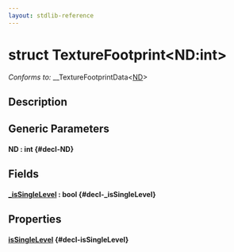 ```yaml
---
layout: stdlib-reference
---
```


# struct TextureFootprint\<ND:int\>

*Conforms to:* \_\_TextureFootprintData\<[ND](/stdlib-reference/types/texturefootprint-07/index#decl-ND)\>

## Description



## Generic Parameters

#### ND  : int {#decl-ND}

## Fields

#### [\_isSingleLevel](/stdlib-reference/types/texturefootprint-07/0issinglelevel-039) : bool {#decl-_isSingleLevel}

## Properties

#### [isSingleLevel](/stdlib-reference/types/texturefootprint-07/issinglelevel-28) {#decl-isSingleLevel}


